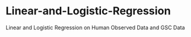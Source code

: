 # Linear-and-Logistic-Regression
Linear and Logistic Regression on Human Observed Data and GSC Data
